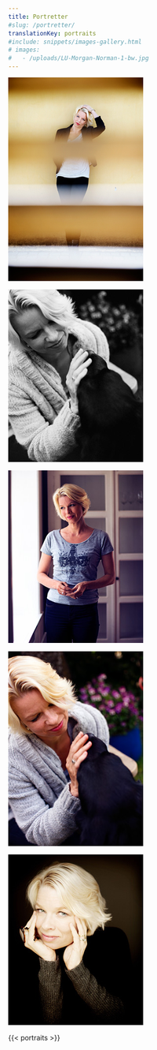```yaml
---
title: Portretter
#slug: /portretter/
translationKey: portraits
#include: snippets/images-gallery.html
# images: 
#   - /uploads/LU-Morgan-Norman-1-bw.jpg
---
```


[![Hampus Lundgren](/uploads/LU-2012-Hampus-Lundgren.jpg)](/uploads/LU-2012-Hampus_Lundgren-full.jpg)


[![Morgan Norman](/uploads/LU-Morgan-Norman-1-bw.jpg)](/uploads/LU-Morgan-Norman-1-bw-full.jpg)

[![Morgan Norman](/uploads/LU-Morgan-Norman-2.jpg)](/uploads/LU-Morgan-Norman-2-full.jpg)

[![Morgan Norman](/uploads/LU-Morgan-Norman-1.jpg)](/uploads/LU-Morgan-Norman-1-full.jpg)

[![Agnete Brun](/uploads/LU-agnete-brun-1.jpg)](/uploads/ullmann_linn_agnete_brun.jpg)


{{< portraits >}}